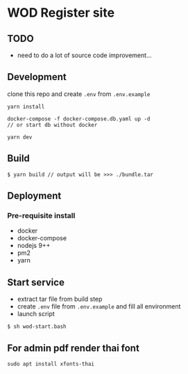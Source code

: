 
# WOD Register site


## TODO
- need to do a lot of source code improvement...

## Development
clone this repo and create `.env` from `.env.example`

```
yarn install

docker-compose -f docker-compose.db.yaml up -d
// or start db without docker

yarn dev
```

## Build
```
$ yarn build // output will be >>> ./bundle.tar
```

## Deployment

### Pre-requisite install
- docker
- docker-compose
- nodejs 9++
- pm2
- yarn

## Start service
- extract tar file from build step
- create `.env` file from `.env.example` and fill all environment
- launch script
```
$ sh wod-start.bash
```



## For admin pdf render thai font
```
sudo apt install xfonts-thai 
```
